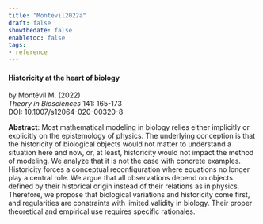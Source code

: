 ```yaml
---
title: "Montevil2022a"
draft: false
showthedate: false
enabletoc: false
tags:
- reference
---
```


#### **Historicity at the heart of biology**     
by Montévil M. (2022)         
*Theory in Biosciences* 141: 165-173       
DOI: 10.1007/s12064-020-00320-8     

**Abstract**:  Most mathematical modeling in biology relies either implicitly or explicitly on the epistemology of physics. The underlying conception is that the historicity of biological objects would not matter to understand a situation here and now, or, at least, historicity would not impact the method of modeling. We analyze that it is not the case with concrete examples. Historicity forces a conceptual reconfiguration where equations no longer play a central role. We argue that all observations depend on objects defined by their historical origin instead of their relations as in physics. Therefore, we propose that biological variations and historicity come first, and regularities are constraints with limited validity in biology. Their proper theoretical and empirical use requires specific rationales.

